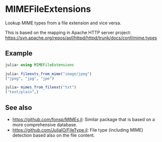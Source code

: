 # MIMEFileExtensions

Lookup MIME types from a file extension and vice versa.

This is based on the mapping in Apache HTTP server project:
https://svn.apache.org/repos/asf/httpd/httpd/trunk/docs/conf/mime.types

## Example

```julia
julia> using MIMEFileExtensions

julia> fileexts_from_mime("image/jpeg")
("jpeg", "jpg", "jpe")

julia> mimes_from_fileext("txt")
("text/plain",)
```

## See also

* https://github.com/fonsp/MIMEs.jl: Similar package that is based on a more comprehensive
  database.
* https://github.com/JuliaIO/FileType.jl: File type (including MIME) detection based also on
  the file content.
